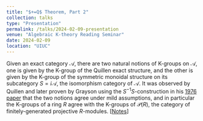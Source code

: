 ```yaml
---
title: "$+=Q$ Theorem, Part 2"
collection: talks
type: "Presentation"
permalink: /talks/2024-02-09-presentation
venue: "Algebraic K-theory Reading Seminar"
date: 2024-02-09
location: "UIUC"
---
```


Given an exact category $\mathcal A$, there are two natural notions of K-groups on $\mathcal A$, one is given by the K-group of the Quillen exact structure, and the other is given by the K-group of the symmetric monoidal structure on its subcategory $S = i\mathcal A$, the isomorphism category of $\mathcal A$. It was observed by Quillen and later proven by Grayson using the $S^{-1}S$-construction in his [1976 paper](https://link.springer.com/chapter/10.1007/BFb0080003) that the two notions agree under mild assumptions, and in particular the K-groups of a ring $R$ agree with the K-groups of $\mathcal P(R)$, the category of finitely-generated projective $R$-modules. [<a href = "../files/plusQ.pdf">Notes</a>] 
